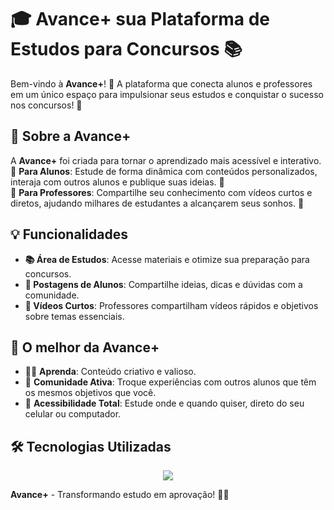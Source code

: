 # 🎓 Avance+ sua Plataforma de Estudos para Concursos 📚

Bem-vindo à **Avance+**! 🚀 A plataforma que conecta alunos e professores em um único espaço para impulsionar seus estudos e conquistar o sucesso nos concursos! 🎯  

## 🌟 Sobre a Avance+  
A **Avance+** foi criada para tornar o aprendizado mais acessível e interativo.  
🔹 **Para Alunos**: Estude de forma dinâmica com conteúdos personalizados, interaja com outros alunos e publique suas ideias. 📝  
🔹 **Para Professores**: Compartilhe seu conhecimento com vídeos curtos e diretos, ajudando milhares de estudantes a alcançarem seus sonhos. 🎥  

## 💡 Funcionalidades  
- **📚 Área de Estudos**: Acesse materiais e otimize sua preparação para concursos.  
- **📝 Postagens de Alunos**: Compartilhe ideias, dicas e dúvidas com a comunidade.  
- **🎥 Vídeos Curtos**: Professores compartilham vídeos rápidos e objetivos sobre temas essenciais.  

## 🚀 O melhor da Avance+
- 👩‍🏫 **Aprenda**: Conteúdo criativo e valioso.  
- 👥 **Comunidade Ativa**: Troque experiências com outros alunos que têm os mesmos objetivos que você.  
- 📱 **Acessibilidade Total**: Estude onde e quando quiser, direto do seu celular ou computador.  

## 🛠️ Tecnologias Utilizadas
<p align="center">
    <img src="https://skillicons.dev/icons?i=vscode,vue,nest,typescript,javascript,html,css,vite,sqlite" />
</p>


**Avance+** - Transformando estudo em aprovação! 💪✨
